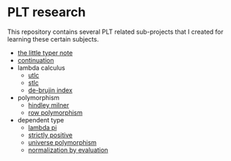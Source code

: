 # PLT research

This repository contains several PLT related sub-projects that I created for learning these certain subjects.

- [the little typer note](https://dannypsnl.github.io/plt-research/the-little-typer-note/note.html)
- [continuation](https://github.com/dannypsnl/plt-research/tree/develop/continuations)
- lambda calculus
  - [utlc](https://github.com/dannypsnl/plt-research/tree/develop/utlc)
  - [stlc](https://github.com/dannypsnl/plt-research/tree/develop/stlc)
  - [de-brujin index](https://github.com/dannypsnl/plt-research/tree/develop/de-brujin-index)
- polymorphism
  - [hindley milner](https://github.com/dannypsnl/plt-research/tree/develop/hindley-milner)
  - [row polymorphism](https://github.com/dannypsnl/plt-research/tree/develop/row-poly)
- dependent type
  - [lambda pi](https://github.com/dannypsnl/plt-research/tree/develop/lambda-pi)
  - [strictly positive](https://github.com/dannypsnl/plt-research/tree/develop/strictly-positive)
  - [universe polymorphism](https://github.com/dannypsnl/plt-research/tree/develop/univ-poly)
  - [normalization by evaluation](https://github.com/dannypsnl/plt-research/tree/develop/normalization-by-evaluation)
